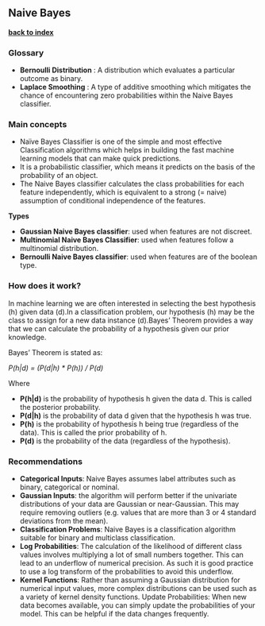 ## Naive Bayes

**[back to index](https://github.com/mlfa03/MLOPs/blob/main/README.md)**

### Glossary 
* **Bernoulli Distribution** : A distribution which evaluates a particular outcome as binary. 
* **Laplace Smoothing** : A type of additive smoothing which mitigates the chance of encountering zero probabilities within the Naive Bayes classifier. 


### Main concepts 
* Naïve Bayes Classifier is one of the simple and most effective Classification algorithms which helps in building the fast machine learning models that can make quick predictions. 
* It is a probabilistic classifier, which means it predicts on the basis of the probability of an object.
* The Naive Bayes classifier calculates the class probabilities for each feature independently, which is equivalent to a strong (= naive) assumption of conditional independence of the features.

**Types**
* **Gaussian Naive Bayes classifier**: used when features are not discreet. 
* **Multinomial Naive Bayes Classifier**: used when features follow a multinomial distribution. 
* **Bernoulli Naive Bayes classifier**: used when features are of the boolean type.

### How does it work?

In machine learning we are often interested in selecting the best hypothesis (h) given data (d).In a classification problem, our hypothesis (h) may be the class to assign for a new data instance (d).Bayes’ Theorem provides a way that we can calculate the probability of a hypothesis given our prior knowledge.

Bayes’ Theorem is stated as:

*P(h|d) = (P(d|h) * P(h)) / P(d)*

Where

* **P(h|d)** is the probability of hypothesis h given the data d. This is called the posterior probability.
* **P(d|h)** is the probability of data d given that the hypothesis h was true.
* **P(h)** is the probability of hypothesis h being true (regardless of the data). This is called the prior probability of h.
* **P(d)** is the probability of the data (regardless of the hypothesis).

### Recommendations 
* **Categorical Inputs**: Naive Bayes assumes label attributes such as binary, categorical or nominal.
* **Gaussian Inputs**: the algorithm will perform better if the univariate distributions of your data are Gaussian or near-Gaussian. This may require removing outliers (e.g. values that are more than 3 or 4 standard deviations from the mean).
* **Classification Problems**: Naive Bayes is a classification algorithm suitable for binary and multiclass classification.
* **Log Probabilities**: The calculation of the likelihood of different class values involves multiplying a lot of small numbers together. This can lead to an underflow of numerical precision. As such it is good practice to use a log transform of the probabilities to avoid this underflow.
* **Kernel Functions**: Rather than assuming a Gaussian distribution for numerical input values, more complex distributions can be used such as a variety of kernel density functions.
Update Probabilities: When new data becomes available, you can simply update the probabilities of your model. This can be helpful if the data changes frequently.

